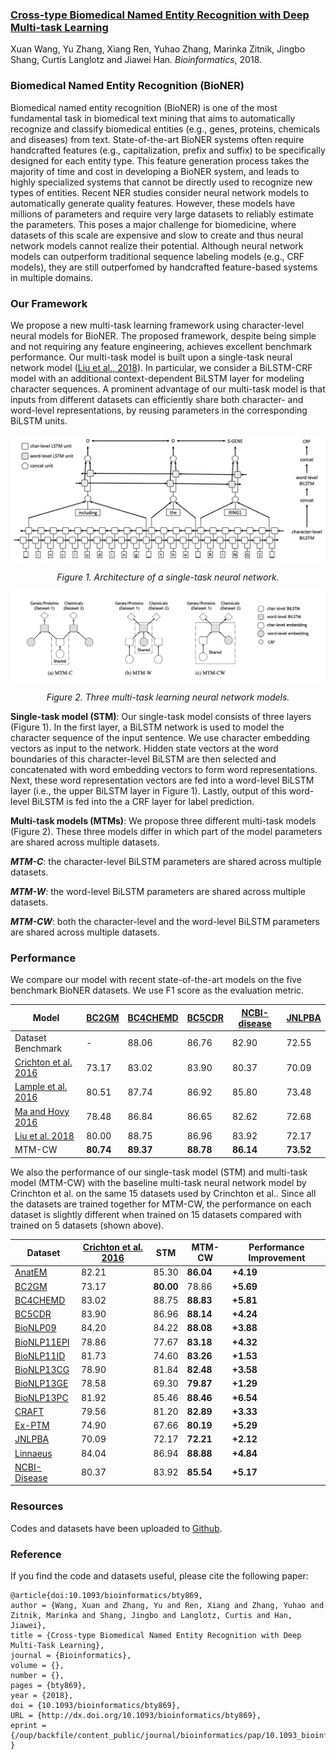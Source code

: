 ### [Cross-type Biomedical Named Entity Recognition with Deep Multi-task Learning](https://academic.oup.com/bioinformatics/advance-article/doi/10.1093/bioinformatics/bty869/5126922?guestAccessKey=403bcc14-3eca-4ff0-b9fb-5ecd1c1744d2)
Xuan Wang, Yu Zhang, Xiang Ren, Yuhao Zhang, Marinka Zitnik, Jingbo Shang, Curtis Langlotz and Jiawei Han. _Bioinformatics_, 2018.

### Biomedical Named Entity Recognition (BioNER)
Biomedical named entity recognition (BioNER) is one of the most fundamental task in biomedical text mining that aims to automatically recognize and classify biomedical entities (e.g., genes, proteins, chemicals and diseases) from text. State-of-the-art BioNER systems often require handcrafted features (e.g., capitalization, prefix and suffix) to be specifically designed for each entity type. This feature generation process takes the majority of time and cost in developing a BioNER system, and leads to highly specialized systems that cannot be directly used to recognize new types of entities. Recent NER studies consider neural network models to automatically generate quality features. However, these models have millions of parameters and require very large datasets to reliably estimate the parameters. This poses a major challenge for biomedicine, where datasets of this scale are expensive and slow to create and thus neural network models cannot realize their potential. Although neural network models can outperform traditional sequence labeling models (e.g., CRF models), they are still outperfomed by handcrafted feature-based systems in multiple domains.

### Our Framework
We propose a new multi-task learning framework using character-level neural models for BioNER. The proposed framework, despite being simple and not requiring any feature engineering, achieves excellent benchmark performance. Our multi-task model is built upon a single-task neural network model ([Liu et al., 2018](https://arxiv.org/pdf/1709.04109.pdf)). In particular, we consider a BiLSTM-CRF model with an additional context-dependent BiLSTM layer for modeling character sequences. A prominent advantage of our multi-task model is that inputs from different datasets can efficiently share both character- and word-level representations, by reusing parameters in the corresponding BiLSTM units.

![lstm](./lstm.png)
*<center>Figure 1. Architecture of a single-task neural network.</center>*

![mtms](./mtms.png)
*<center>Figure 2. Three multi-task learning neural network models.</center>*

**Single-task model (STM)**: Our single-task model consists of three layers (Figure 1). In the first layer, a BiLSTM network is used to model the character sequence of the input sentence. We use character embedding vectors as input to the network. Hidden state vectors at the word boundaries of this character-level BiLSTM are then selected and concatenated with word embedding vectors to form word representations. Next, these word representation vectors are fed into a word-level BiLSTM layer (i.e., the upper BiLSTM layer in Figure 1). Lastly, output of this word-level BiLSTM is fed into the a CRF layer for label prediction.

**Multi-task models (MTMs)**: We propose three different multi-task models (Figure 2). These three models differ in which part of the model parameters are shared across multiple datasets.

**_MTM-C_**: the character-level BiLSTM parameters are shared across multiple datasets.

**_MTM-W_**: the word-level BiLSTM parameters are shared across multiple datasets.

**_MTM-CW_**: both the character-level and the word-level BiLSTM parameters are shared across multiple datasets.

### Performance
We compare our model with recent state-of-the-art models on the five benchmark BioNER datasets. We use F1 score as the evaluation metric.

|Model | [BC2GM](https://github.com/cambridgeltl/MTL-Bioinformatics-2016/tree/master/data/BC2GM-IOBES) | [BC4CHEMD](https://github.com/cambridgeltl/MTL-Bioinformatics-2016/tree/master/data/BC4CHEMD-IOBES) | [BC5CDR](https://github.com/cambridgeltl/MTL-Bioinformatics-2016/tree/master/data/BC5CDR-IOBES) | [NCBI-disease](https://github.com/cambridgeltl/MTL-Bioinformatics-2016/tree/master/data/NCBI-disease-IOBES) | [JNLPBA](https://github.com/cambridgeltl/MTL-Bioinformatics-2016/tree/master/data/JNLPBA-IOBES) |
| ------------- |-------------| -----| -----| -----| ---- |
| Dataset Benchmark | - | 88.06 | 86.76 | 82.90 | 72.55 |
| [Crichton et al. 2016](https://github.com/cambridgeltl/MTL-Bioinformatics-2016) | 73.17 | 83.02 | 83.90 | 80.37 | 70.09 |
| [Lample et al. 2016](https://github.com/glample/tagger) | 80.51 | 87.74 | 86.92 | 85.80 | 73.48 |
| [Ma and Hovy 2016](https://github.com/XuezheMax/LasagneNLP) | 78.48 | 86.84 | 86.65 | 82.62 | 72.68 |
| [Liu et al. 2018](https://github.com/LiyuanLucasLiu/LM-LSTM-CRF) | 80.00 | 88.75 | 86.96 | 83.92 | 72.17 |
| MTM-CW | **80.74** | **89.37** | **88.78** | **86.14** | **73.52** |

We also the performance of our single-task model (STM) and multi-task model (MTM-CW) with the baseline multi-task neural network model by Crinchton et al. on the same 15 datasets used by Crinchton et al.. Since all the datasets are trained together for MTM-CW, the performance on each dataset is slightly different when trained on 15 datasets compared with trained on 5 datasets (shown above).

|Dataset | [Crichton et al. 2016](https://github.com/cambridgeltl/MTL-Bioinformatics-2016) | STM | MTM-CW | Performance Improvement |
| ------------ |------------| ------------| ------------ | ------------|
| [AnatEM](https://github.com/cambridgeltl/MTL-Bioinformatics-2016/tree/master/data/AnatEM-IOBES) | 82.21 | 85.30	| **86.04**	| **+4.19** | 
| [BC2GM](https://github.com/cambridgeltl/MTL-Bioinformatics-2016/tree/master/data/BC2GM-IOBES) | 73.17	| **80.00**	| 78.86	| **+5.69** |
| [BC4CHEMD](https://github.com/cambridgeltl/MTL-Bioinformatics-2016/tree/master/data/BC4CHEMD-IOBES) | 83.02	| 88.75	| **88.83**	| **+5.81** |
| [BC5CDR](https://github.com/cambridgeltl/MTL-Bioinformatics-2016/tree/master/data/BC5CDR-IOBES) | 83.90	| 86.96	| **88.14**	| **+4.24** |
| [BioNLP09](https://github.com/cambridgeltl/MTL-Bioinformatics-2016/tree/master/data/BioNLP09-IOBES) | 84.20	| 84.22	| **88.08**	| **+3.88** |
| [BioNLP11EPI](https://github.com/cambridgeltl/MTL-Bioinformatics-2016/tree/master/data/BioNLP11EPI-IOBES) | 78.86	| 77.67	| **83.18**	| **+4.32** |
| [BioNLP11ID](https://github.com/cambridgeltl/MTL-Bioinformatics-2016/tree/master/data/BioNLP11ID-IOBES) | 81.73	| 74.60	| **83.26**	| **+1.53** |
| [BioNLP13CG](https://github.com/cambridgeltl/MTL-Bioinformatics-2016/tree/master/data/BioNLP13CG-IOBES) | 78.90	| 81.84	| **82.48** |	**+3.58** |
| [BioNLP13GE](https://github.com/cambridgeltl/MTL-Bioinformatics-2016/tree/master/data/BioNLP13GE-IOBES) | 78.58	| 69.30	| **79.87**	| **+1.29** |
| [BioNLP13PC](https://github.com/cambridgeltl/MTL-Bioinformatics-2016/tree/master/data/BioNLP13PC-IOBES) | 81.92	| 85.46	| **88.46**	| **+6.54** |
| [CRAFT](https://github.com/cambridgeltl/MTL-Bioinformatics-2016/tree/master/data/CRAFT-IOBES) | 79.56	| 81.20	| **82.89**	| **+3.33** |
| [Ex-PTM](https://github.com/cambridgeltl/MTL-Bioinformatics-2016/tree/master/data/Ex-PTM-IOBES) | 74.90	| 67.66	| **80.19**	| **+5.29** |
| [JNLPBA](https://github.com/cambridgeltl/MTL-Bioinformatics-2016/tree/master/data/JNLPBA-IOBES) | 70.09	| 72.17	| **72.21**	| **+2.12** |
| [Linnaeus](https://github.com/cambridgeltl/MTL-Bioinformatics-2016/tree/master/data/linnaeus-IOBES) | 84.04	| 86.94	| **88.88**	| **+4.84** |
| [NCBI-Disease](https://github.com/cambridgeltl/MTL-Bioinformatics-2016/tree/master/data/NCBI-disease-IOBES) | 80.37	| 83.92	| **85.54**	| **+5.17** |

### Resources
Codes and datasets have been uploaded to [Github](https://github.com/yuzhimanhua/Multi-BioNER).

### Reference
If you find the code and datasets useful, please cite the following paper:
```
@article{doi:10.1093/bioinformatics/bty869,
author = {Wang, Xuan and Zhang, Yu and Ren, Xiang and Zhang, Yuhao and Zitnik, Marinka and Shang, Jingbo and Langlotz, Curtis and Han, Jiawei},
title = {Cross-type Biomedical Named Entity Recognition with Deep Multi-Task Learning},
journal = {Bioinformatics},
volume = {},
number = {},
pages = {bty869},
year = {2018},
doi = {10.1093/bioinformatics/bty869},
URL = {http://dx.doi.org/10.1093/bioinformatics/bty869},
eprint = {/oup/backfile/content_public/journal/bioinformatics/pap/10.1093_bioinformatics_bty869/1/bty869.pdf}
}
```
